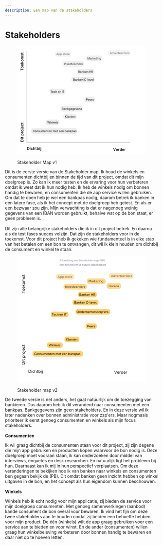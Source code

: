 ```yaml
---
description: Een map van de stakeholders
---
```


# Stakeholders

<figure><img src="../.gitbook/assets/Schermafbeelding 2022-11-09 om 16.14.57.png" alt=""><figcaption><p>Stakeholder Map v1</p></figcaption></figure>

Dit is de eerste versie van de Stakeholder map. Ik houd de winkels en consumenten dichtbij en binnen de tijd van dit project, omdat dit mijn doelgroep is. Zo kan ik meer testen en de ervaring voor hun verbeteren omdat ik weet dat ik hun nodig heb. Ik heb de winkels nodig om bonnen handig te bewaren, en consumenten die de app service willen gebruiken. Om dat te doen heb je wel een bankpas nodig, daarom betrek ik banken in een latere fase, als ik het concept met de doelgroep heb getest. En als er een bezwaar zou zijn. Mijn verwachting is dat er nagenoeg weinig gegevens van een IBAN worden gebruikt, behalve wat op de bon staat, er geen probleem is.\
\
Dit zijn alle belangrijke stakeholders die ik in dit project betrek. En daarna  als de test fases succes volzijn. Dat zijn de stakeholders voor in de toekomst. Voor dit project heb ik gekeken wie fundamenteel is in elke stap van het betalen om een bon te ontvangen, dit wil ik klein houden om dichtbij de consument en winkel te staan.

<figure><img src="../.gitbook/assets/Schermafbeelding 2022-11-25 om 12.38.07.png" alt=""><figcaption><p>Stakeholder map v2</p></figcaption></figure>

De tweede versie is net anders, het gaat natuurlijk om de toezegging van bankieren. Dus daarom heb ik dit veranderd naar consumenten met een bankpas. Bankgegevens zijn geen stakeholders. En in deze versie wil ik later nadenken over bonnen administratie voor zzp'ers. Maar nogmaals prioriteer ik eerst genoeg consumenten en winkels als mijn focus stakeholders. \
\
**Consumenten**

Ik wil graag dichtbij de consumenten staan voor dit project, zij zijn degene die mijn app gebruiken en producten kopen waarvoor de bon nodig is. Deze doelgroep moet vooraan staan, ik kan onderzoeken door middel van interviews, enquetes en desk researchen. En natuurlijk ligt het probleem bij hun. Daarnaast kan ik mij in hun perspectief verplaatsen. Om deze veranderingen te bekijken hoe ik van banken naar winkels en consumenten ben gegaan bekijk de (PB). Dit omdat banken geen inzicht hebben op winkel uitgaven in de bon, en het concept als hun eigendom kunnen beschouwen.\
\
**Winkels**

Winkels heb ik echt nodig voor mijn applicatie, zij bieden de service voor mijn doelgroep consumenten. Met genoeg samenwerkingen (aanbod) kande consument de bon overal voor bewaren. Ik vind het fijn om deze twee stakeholders aan te houden omdat zij beiden een behoefte hebben voor mijn product. De één (winkels) wilt de app graag gebruiken  voor een service aan te bieden en voor winst. En de ander (consumenten) willen graag hun winkelbeleving verbeteren door bonnen handig te bewaren en daar niet op te hoeven letten.&#x20;
